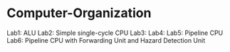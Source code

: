 # Computer-Organization
Lab1: ALU
Lab2: Simple single-cycle CPU
Lab3:
Lab4:
Lab5: Pipeline CPU
Lab6: Pipeline CPU with Forwarding Unit and Hazard Detection Unit
